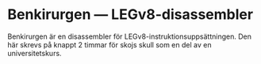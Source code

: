 # Benkirurgen — LEGv8-disassembler

Benkirurgen är en disassembler för LEGv8-instruktionsuppsättningen.  Den
här skrevs på knappt 2 timmar för skojs skull som en del av en
universitetskurs.